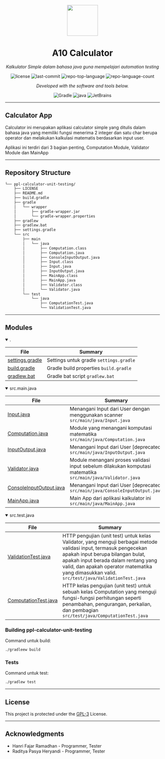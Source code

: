 <p align="center">
  <img src="https://cdn-icons-png.flaticon.com/512/6295/6295417.png" width="100" />
</p>
<p align="center">
    <h1 align="center">A10 Calculator</h1>
</p>
<p align="center">
    <em>Kalkulator Simple dalam bahasa java guna mempelajari automation testing</em>
</p>
<p align="center">
	<img src="https://img.shields.io/github/license/RaditPasya/ppl-calculator-unit-testing?style=flat&color=0080ff" alt="license">
	<img src="https://img.shields.io/github/last-commit/RaditPasya/ppl-calculator-unit-testing?style=flat&logo=git&logoColor=white&color=0080ff" alt="last-commit">
	<img src="https://img.shields.io/github/languages/top/RaditPasya/ppl-calculator-unit-testing?style=flat&color=0080ff" alt="repo-top-language">
	<img src="https://img.shields.io/github/languages/count/RaditPasya/ppl-calculator-unit-testing?style=flat&color=0080ff" alt="repo-language-count">
<p>
<p align="center">
		<em>Developed with the software and tools below.</em>
</p>
<p align="center">
	<img src="https://img.shields.io/badge/Gradle-02303A.svg?style=flat&logo=Gradle&logoColor=white" alt="Gradle">
	<img src="https://img.shields.io/badge/java-%23ED8B00.svg?style=flat&logo=openjdk&logoColor=white" alt="java">
	<img src="https://img.shields.io/badge/JetBrains-000000.svg?style=flat&logo=JetBrains&logoColor=white" alt="JetBrains">
</p>
<hr>

## Calculator App

Calculator ini merupakan aplikasi calculator simple yang ditulis dalam bahasa java yang memiliki fungsi menerima 2 integer dan satu char berupa operator dan melakukan kalkulasi matematis berdasarkan input user.

Aplikasi ini terdiri dari 3 bagian penting, Computation Module, Validator Module dan MainApp

---

##  Repository Structure

```sh
└── ppl-calculator-unit-testing/
    ├── LICENSE
    ├── README.md
    ├── build.gradle
    ├── gradle
    │   └── wrapper
    │       ├── gradle-wrapper.jar
    │       └── gradle-wrapper.properties
    ├── gradlew
    ├── gradlew.bat
    ├── settings.gradle
    └── src
        ├── main
        │   └── java
        │       ├── Computation.class
        │       ├── Computation.java
        │       ├── ConsoleInputOutput.java
        │       ├── Input.class
        │       ├── Input.java
        │       ├── InputOutput.java
        │       ├── MainApp.class
        │       ├── MainApp.java
        │       ├── Validator.class
        │       └── Validator.java
        └── test
            └── java
                ├── ComputationTest.java
                └── ValidationTest.java
```

---

##  Modules

<details open><summary>.</summary>

| File                                                                                                     | Summary                                     |
| ---                                                                                                      | ---                                         |
| [settings.gradle](https://github.com/RaditPasya/ppl-calculator-unit-testing/blob/master/settings.gradle) | Settings untuk gradle `settings.gradle` |
| [build.gradle](https://github.com/RaditPasya/ppl-calculator-unit-testing/blob/master/build.gradle)       | Gradle build properties `build.gradle`    |
| [gradlew.bat](https://github.com/RaditPasya/ppl-calculator-unit-testing/blob/master/gradlew.bat)         | Gradle bat script `gradlew.bat`     |

</details>

<details open><summary>src.main.java</summary>

| File                                                                                                                                   | Summary                                                           |
| ---                                                                                                                                    | ---                                                               |
| [Input.java](https://github.com/RaditPasya/ppl-calculator-unit-testing/blob/master/src/main/java/Input.java)                           | Menangani Input dari User dengan menggunakan scanner `src/main/java/Input.java`              |
| [Computation.java](https://github.com/RaditPasya/ppl-calculator-unit-testing/blob/master/src/main/java/Computation.java)               | Module yang menangani komputasi matematika `src/main/java/Computation.java`        |
| [InputOutput.java](https://github.com/RaditPasya/ppl-calculator-unit-testing/blob/master/src/main/java/InputOutput.java)               | Menangani Input dari User [deprecated]  `src/main/java/InputOutput.java`        |
| [Validator.java](https://github.com/RaditPasya/ppl-calculator-unit-testing/blob/master/src/main/java/Validator.java)                   | Module menangani proses validasi input sebelum dilakukan komputasi matematika `src/main/java/Validator.java`          |
| [ConsoleInputOutput.java](https://github.com/RaditPasya/ppl-calculator-unit-testing/blob/master/src/main/java/ConsoleInputOutput.java) | Menangani Input dari User [deprecated] `src/main/java/ConsoleInputOutput.java` |
| [MainApp.java](https://github.com/RaditPasya/ppl-calculator-unit-testing/blob/master/src/main/java/MainApp.java)                       | Main App dari aplikasi kalkulator ini `src/main/java/MainApp.java`            |

</details>

<details open><summary>src.test.java</summary>

| File                                                                                                                             | Summary                                                        |
| ---                                                                                                                              | ---                                                            |
| [ValidationTest.java](https://github.com/RaditPasya/ppl-calculator-unit-testing/blob/master/src/test/java/ValidationTest.java)   | HTTP pengujian (unit test) untuk kelas Validator, yang menguji berbagai metode validasi input, termasuk pengecekan apakah input berupa bilangan bulat, apakah input berada dalam rentang yang valid, dan apakah operator matematika yang dimasukkan valid.  `src/test/java/ValidationTest.java`  |
| [ComputationTest.java](https://github.com/RaditPasya/ppl-calculator-unit-testing/blob/master/src/test/java/ComputationTest.java) | HTTP kelas pengujian (unit test) untuk sebuah kelas Computation yang menguji fungsi-fungsi perhitungan seperti penambahan, pengurangan, perkalian, dan pembagian `src/test/java/ComputationTest.java` |

</details>

###  Building ppl-calculator-unit-testing

Command untuk build:

```sh
./gradleew build
```

###  Tests

Command untuk test:

```sh
./gradlew test
```

---

##  License

This project is protected under the [GPL-3](https://choosealicense.com/licenses) License.

---

##  Acknowledgments

- Hanri Fajar Ramadhan - Programmer, Tester
- Raditya Pasya Heryandi - Programmer, Tester